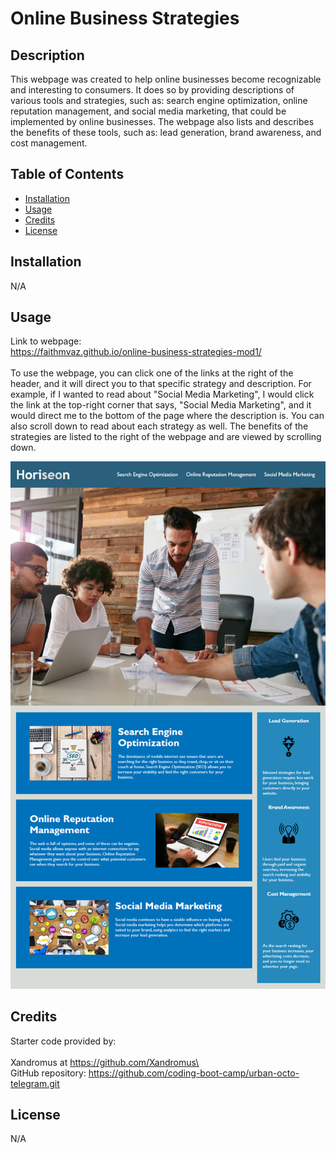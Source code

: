 # Online Business Strategies

## Description

This webpage was created to help online businesses become recognizable and interesting to consumers.  It does so by providing descriptions of various tools and strategies, such as: search engine optimization, online reputation management, and social media marketing, that could be implemented by online businesses. The webpage also lists and describes the benefits of these tools, such as: lead generation, brand awareness, and cost management.  

## Table of Contents

- [Installation](#installation)
- [Usage](#usage)
- [Credits](#credits)
- [License](#license)

## Installation

N/A

## Usage

Link to webpage: 
<br/> https://faithmvaz.github.io/online-business-strategies-mod1/
<br/>
<br/>To use the webpage, you can click one of the links at the right of the header, and it will direct you to that specific strategy and description. For example, if I wanted to read about "Social Media Marketing", I would click the link at the top-right corner that says, "Social Media Marketing", and it would direct me to the bottom of the page where the description is. You can also scroll down to read about each strategy as well. The benefits of the strategies are listed to the right of the webpage and are viewed by scrolling down.

![alt text](assets/images/demo.png)

## Credits

Starter code provided by:\
<br/>Xandromus at https://github.com/Xandromus\
<br/>GitHub repository: https://github.com/coding-boot-camp/urban-octo-telegram.git

## License

N/A